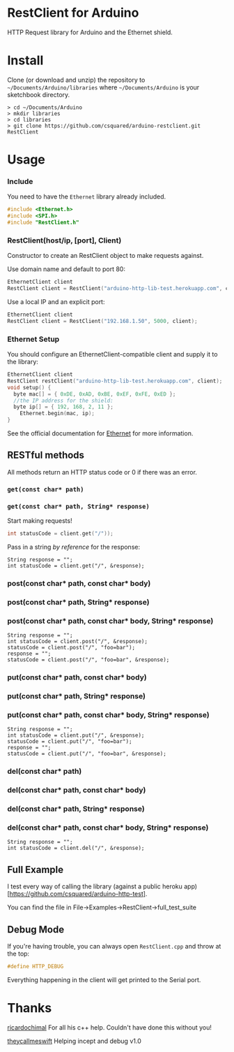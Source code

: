 # RestClient for Arduino

HTTP Request library for Arduino and the Ethernet shield.

# Install

Clone (or download and unzip) the repository to `~/Documents/Arduino/libraries`
where `~/Documents/Arduino` is your sketchbook directory.

    > cd ~/Documents/Arduino
    > mkdir libraries
    > cd libraries
    > git clone https://github.com/csquared/arduino-restclient.git RestClient

# Usage

### Include

You need to have the `Ethernet` library already included.

```c++
#include <Ethernet.h>
#include <SPI.h>
#include "RestClient.h"
```

### RestClient(host/ip, [port], Client)

Constructor to create an RestClient object to make requests against.

Use domain name and default to port 80:
```c++
EthernetClient client
RestClient client = RestClient("arduino-http-lib-test.herokuapp.com", client);
```

Use a local IP and an explicit port:
```c++
EthernetClient client
RestClient client = RestClient("192.168.1.50", 5000, client);
```
### Ethernet Setup

You should configure an EthernetClient-compatible client and supply it to the library:

```c++
EthernetClient client
RestClient restClient("arduino-http-lib-test.herokuapp.com", client);
void setup() {
  byte mac[] = { 0xDE, 0xAD, 0xBE, 0xEF, 0xFE, 0xED };
  //the IP address for the shield:
  byte ip[] = { 192, 168, 2, 11 };
	Ethernet.begin(mac, ip);
}
```

See the official documentation for [Ethernet](https://www.arduino.cc/en/Reference/Ethernet) for more information.

## RESTful methods

All methods return an HTTP status code or 0 if there was an error.

### `get(const char* path)`
### `get(const char* path, String* response)`

Start making requests!

```c++
int statusCode = client.get("/"));
```

Pass in a string *by reference* for the response:
```
String response = "";
int statusCode = client.get("/", &response);
```

### post(const char* path, const char* body)
### post(const char* path, String* response)
### post(const char* path, const char* body, String* response)

```
String response = "";
int statusCode = client.post("/", &response);
statusCode = client.post("/", "foo=bar");
response = "";
statusCode = client.post("/", "foo=bar", &response);
```

### put(const char* path, const char* body)
### put(const char* path, String* response)
### put(const char* path, const char* body, String* response)

```
String response = "";
int statusCode = client.put("/", &response);
statusCode = client.put("/", "foo=bar");
response = "";
statusCode = client.put("/", "foo=bar", &response);
```

### del(const char* path)
### del(const char* path, const char* body)
### del(const char* path, String* response)
### del(const char* path, const char* body, String* response)

```
String response = "";
int statusCode = client.del("/", &response);
```

## Full Example

I test every way of calling the library (against a public heroku app)[https://github.com/csquared/arduino-http-test].

You can find the file in File->Examples->RestClient->full_test_suite

## Debug Mode

If you're having trouble, you can always open `RestClient.cpp` and throw at the top:

```c++
#define HTTP_DEBUG
```

Everything happening in the client will get printed to the Serial port.

# Thanks

[ricardochimal](https://github.com/ricardochimal) For all his c++ help.  Couldn't have done this without you!

[theycallmeswift](https://github.com/theycallmeswift) Helping incept and debug v1.0
